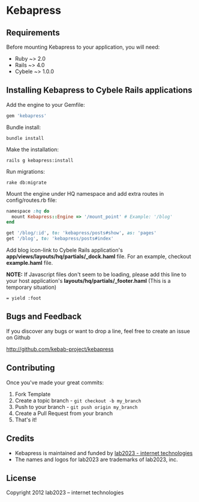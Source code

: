 # Kebapress

## Requirements

Before mounting Kebapress to your application, you will need:

* Ruby ~> 2.0
* Rails ~> 4.0
* Cybele ~> 1.0.0

## Installing Kebapress to Cybele Rails applications

Add the engine to your Gemfile:

```ruby
gem 'kebapress'
```

Bundle install:

```
bundle install
```

Make the installation:

```
rails g kebapress:install
```

Run migrations:

```
rake db:migrate
```

Mount the engine under HQ namespace and add extra routes in config/routes.rb file:

```ruby
namespace :hq do
  mount Kebapress::Engine => '/mount_point' # Example: '/blog'
end

get '/blog/:id', to: 'kebapress/posts#show', as: 'pages'
get '/blog', to: 'kebapress/posts#index'
```

Add blog icon-link to Cybele Rails application's **app/views/layouts/hq/partials/_dock.haml** file. For an example, checkout **example.haml** file.

**NOTE:** If Javascript files don't seem to be loading, please add this line to your host application's **layouts/hq/partials/_footer.haml** (This is a temporary situation)

```
= yield :foot
```

## Bugs and Feedback

If you discover any bugs or want to drop a line, feel free to create an issue on Github

http://github.com/kebab-project/kebapress

## Contributing

Once you've made your great commits:

1. Fork Template
2. Create a topic branch - `git checkout -b my_branch`
3. Push to your branch - `git push origin my_branch`
4. Create a Pull Request from your branch
5. That's it!

## Credits

- Kebapress is maintained and funded by [lab2023 - internet technologies](http://lab2023.com/)
- The names and logos for lab2023 are trademarks of lab2023, inc.

## License

Copyright 2012 lab2023 – internet technologies
